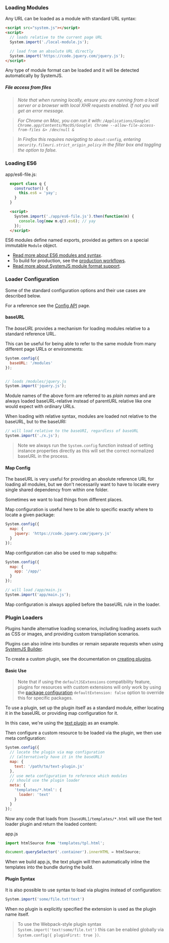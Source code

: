 ### Loading Modules

Any URL can be loaded as a module with standard URL syntax:

```html
<script src="system.js"></script>
<script>
  // loads relative to the current page URL
  System.import('./local-module.js');

  // load from an absolute URL directly
  System.import('https://code.jquery.com/jquery.js');
</script>
```

Any type of module format can be loaded and it will be detected automatically by SystemJS.

##### File access from files

> _Note that when running locally, ensure you are running from a local server or a browser with local XHR requests enabled. If not you will get an error message._

> _For Chrome on Mac, you can run it with: `/Applications/Google\ Chrome.app/Contents/MacOS/Google\ Chrome --allow-file-access-from-files &> /dev/null &`_

> _In Firefox this requires navigating to `about:config`, entering `security.fileuri.strict_origin_policy` in the filter box and toggling the option to false._

### Loading ES6

app/es6-file.js:
```javascript
  export class q {
    constructor() {
      this.es6 = 'yay';
    }
  }
```

```html
  <script>
    System.import('./app/es6-file.js').then(function(m) {
      console.log(new m.q().es6); // yay
    });
  </script>
```

ES6 modules define named exports, provided as getters on a special immutable `Module` object.

* [Read more about ES6 modules and syntax](es6-modules-overview.md).
* To build for production, see the [production workflows](production-workflows.md).
* [Read more about SystemJS module format support](module-formats.md).

### Loader Configuration

Some of the standard configuration options and their use cases are described below.

For a reference see the [Config API](config-api.md) page.

#### baseURL

The *baseURL* provides a mechanism for loading modules relative to a standard reference URL.

This can be useful for being able to refer to the same module from many different page URLs or environments:

```javascript
System.config({
  baseURL: '/modules'
});


// loads /modules/jquery.js
System.import('jquery.js');
```

Module names of the above form are referred to as _plain names_ and are always loaded baseURL-relative instead of
parentURL relative like one would expect with ordinary URLs.

When loading with relative syntax, modules are loaded not relative to the baseURL, but to the baseURI:

```javascript
// will load relative to the baseURI, regardless of baseURL
System.import('./x.js');
```

> Note we always run the `System.config` function instead of setting instance properties directly as this will set the correct normalized baseURL in the process.

#### Map Config

The baseURL is very useful for providing an absolute reference URL for loading all modules, but we don't necessarily want to
have to locate every single shared dependency from within one folder.

Sometimes we want to load things from different places.

Map configuration is useful here to be able to specific exactly where to locate a given package:

```javascript
System.config({
  map: {
    jquery: 'https://code.jquery.com/jquery.js'
  }
});
```

Map configuration can also be used to map subpaths:

```javascript
System.config({
  map: {
    app: '/app/'
  }
});

// will load /app/main.js
System.import('app/main.js');
```

Map configuration is always applied before the baseURL rule in the loader.

### Plugin Loaders

Plugins handle alternative loading scenarios, including loading assets such as CSS or images, and providing custom transpilation scenarios.

Plugins can also inline into bundles or remain separate requests when using [SystemJS Builder](https://github.com/systemjs/builder).

To create a custom plugin, see the documentation on [creating plugins](creating-plugins.md).

#### Basic Use

> Note that if using the `defaultJSExtensions` compatibility feature, plugins for resources with custom extensions will only work by using the [package configuration](config-api.md#packages) `defaultExtension: false` option to override this for specific packages.

To use a plugin, set up the plugin itself as a standard module, either locating it in the baseURL or providing map configuration for it.

In this case, we're using the [text plugin](https://github.com/systemjs/plugin-text) as an example.

Then configure a custom resource to be loaded via the plugin, we then use meta configuration:

```javascript
System.config({
  // locate the plugin via map configuration
  // (alternatively have it in the baseURL)
  map: {
    text: '/path/to/text-plugin.js'
  },
  // use meta configuration to reference which modules
  // should use the plugin loader
  meta: {
    'templates/*.html': {
      loader: 'text'
    }
  }
});
```

Now any code that loads from `[baseURL]/templates/*.html` will use the text loader plugin and return the loaded content:

app.js
```javascript
import htmlSource from 'templates/tpl.html';

document.querySelector('.container').innerHTML = htmlSource;
```

When we build app.js, the text plugin will then automatically inline the templates into the bundle during the build.

#### Plugin Syntax

It is also possible to use syntax to load via plugins instead of configuration:

```javascript
System.import('some/file.txt!text')
```

When no plugin is explicitly specified the extension is used as the plugin name itself.

> To use the Webpack-style plugin syntax `System.import('text!some/file.txt')` this can be enabled globally via `System.config({ pluginFirst: true })`.

